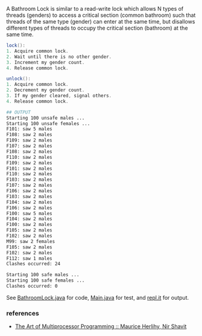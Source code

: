A Bathroom Lock is similar to a read-write lock
which allows N types of threads (genders) to
access a critical section (common bathroom)
such that threads of the same type (gender)
can enter at the same time, but disallows
different types of threads to occupy the
critical section (bathroom) at the same time.

```java
lock():
1. Acquire common lock.
2. Wait until there is no other gender.
3. Increment my gender count.
4. Release common lock.
```

```java
unlock():
1. Acquire common lock.
2. Decrement my gender count.
3. If my gender cleared, signal others.
4. Release common lock.
```

```bash
## OUTPUT
Starting 100 unsafe males ...
Starting 100 unsafe females ...
F101: saw 5 males
F108: saw 2 males
F109: saw 2 males
F107: saw 2 males
F108: saw 2 males
F110: saw 2 males
F109: saw 2 males
F101: saw 2 males
F110: saw 2 males
F103: saw 2 males
F107: saw 2 males
F106: saw 2 males
F103: saw 2 males
F104: saw 2 males
F106: saw 2 males
F100: saw 5 males
F104: saw 2 males
F100: saw 2 males
F105: saw 2 males
F102: saw 2 males
M99: saw 2 females
F105: saw 2 males
F102: saw 2 males
F112: saw 1 males
Clashes occurred: 24

Starting 100 safe males ...
Starting 100 safe females ...
Clashes occurred: 0
```

See [BathroomLock.java] for code, [Main.java] for test, and [repl.it] for output.

[BathroomLock.java]: https://repl.it/@wolfram77/bathroom-lock#BathroomLock.java
[Main.java]: https://repl.it/@wolfram77/bathroom-lock#Main.java
[repl.it]: https://bathroom-lock.wolfram77.repl.run


### references

- [The Art of Multiprocessor Programming :: Maurice Herlihy, Nir Shavit](https://dl.acm.org/doi/book/10.5555/2385452)
